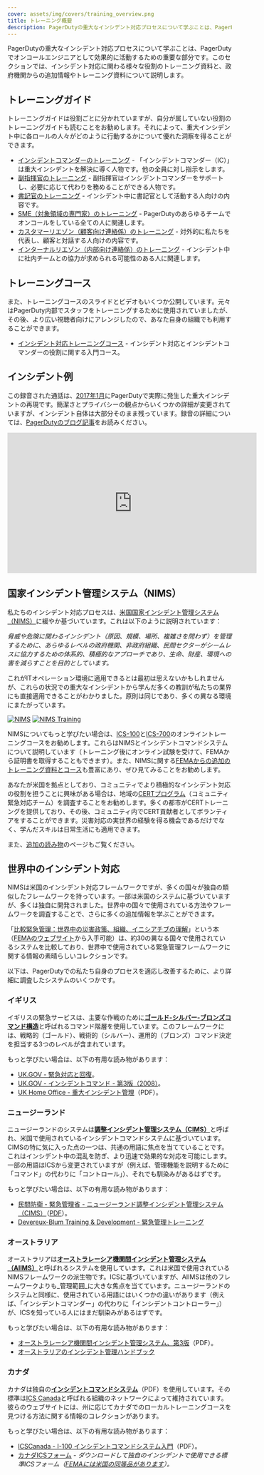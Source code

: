 ```yaml
---
cover: assets/img/covers/training_overview.png
title: トレーニング概要
description: PagerDutyの重大なインシデント対応プロセスについて学ぶことは、PagerDutyでオンコールエンジニアとして効果的に活動するための重要な部分です。このセクションでは、インシデント対応に関わる様々な役割のトレーニング資料と、政府機関からの追加情報やトレーニング資料について説明します。
---
```

PagerDutyの重大なインシデント対応プロセスについて学ぶことは、PagerDutyでオンコールエンジニアとして効果的に活動するための重要な部分です。このセクションでは、インシデント対応に関わる様々な役割のトレーニング資料と、政府機関からの追加情報やトレーニング資料について説明します。

## トレーニングガイド
トレーニングガイドは役割ごとに分かれていますが、自分が属していない役割のトレーニングガイドも読むことをお勧めします。それによって、重大インシデント中に各ロールの人々がどのように行動するかについて優れた洞察を得ることができます。

* [インシデントコマンダーのトレーニング](../training/incident_commander.md) - 「インシデントコマンダー（IC）」は重大インシデントを解決に導く人物です。他の全員に対し指示をします。
* [副指揮官のトレーニング](../training/deputy.md) - 副指揮官はインシデントコマンダーをサポートし、必要に応じて代わりを務めることができる人物です。
* [書記官のトレーニング](../training/scribe.md) - インシデント中に書記官として活動する人向けの内容です。
* [SME（対象領域の専門家）のトレーニング](../training/subject_matter_expert.md) - PagerDutyのあらゆるチームでオンコールをしている全ての人に関連します。
* [カスタマーリエゾン（顧客向け連絡係）のトレーニング](../training/customer_liaison.md) - 対外的に私たちを代表し、顧客と対話する人向けの内容です。
* [インターナルリエゾン（内部向け連絡係）のトレーニング](../training/internal_liaison.md) - インシデント中に社内チームとの協力が求められる可能性のある人に関連します。

## トレーニングコース
また、トレーニングコースのスライドとビデオもいくつか公開しています。元々はPagerDuty内部でスタッフをトレーニングするために使用されていましたが、その後、より広い視聴者向けにアレンジしたので、あなた自身の組織でも利用することができます。

* [インシデント対応トレーニングコース](../training/courses/incident_response.md) - インシデント対応とインシデントコマンダーの役割に関する入門コース。

## インシデント例
この録音された通話は、[2017年1月](https://status.pagerduty.com/incidents/510k1bnvwv6g)にPagerDutyで実際に発生した重大インシデントの再現です。簡潔さとプライバシーの観点からいくつかの詳細が変更されていますが、インシデント自体は大部分そのまま残っています。録音の詳細については、[PagerDutyのブログ記事](https://www.pagerduty.com/blog/incident-response-reenactment/)をお読みください。

<iframe width="560" height="315" src="https://www.youtube-nocookie.com/embed/yoY_pDxc0TA?rel=0" frameborder="0" allow="autoplay; encrypted-media" allowfullscreen></iframe>

## 国家インシデント管理システム（NIMS）
私たちのインシデント対応プロセスは、[米国国家インシデント管理システム（NIMS）](https://www.fema.gov/national-incident-management-system)に緩やか基づいています。これは以下のように説明されています：

  _脅威や危険に関わるインシデント（原因、規模、場所、複雑さを問わず）を管理するために、あらゆるレベルの政府機関、非政府組織、民間セクターがシームレスに協力するための体系的、積極的なアプローチであり、生命、財産、環境への害を減らすことを目的としています。_

これがITオペレーション環境に適用できるとは最初は思えないかもしれませんが、これらの状況での重大なインシデントから学んだ多くの教訓が私たちの業界にも直接適用できることがわかりました。原則は同じであり、多くの異なる環境にまたがっています。

[![NIMS](../assets/img/thumbnails/nims_core.png)](https://www.fema.gov/pdf/emergency/nims/NIMS_core.pdf) [![NIMS Training](../assets/img/thumbnails/nims_training.png)](https://www.fema.gov/pdf/emergency/nims/nims_training_program.pdf)

NIMSについてもっと学びたい場合は、[ICS-100](https://training.fema.gov/is/courseoverview.aspx?code=IS-100.b)と[ICS-700](https://training.fema.gov/is/courseoverview.aspx?code=IS-700.a)のオンライントレーニングコースをお勧めします。これらはNIMSとインシデントコマンドシステムについて説明しています（トレーニング後にオンライン試験を受けて、FEMAから証明書を取得することもできます）。また、NIMSに関する[FEMAからの追加のトレーニング資料とコース](https://training.fema.gov/nims/)も豊富にあり、ぜひ見てみることをお勧めします。

あなたが米国を拠点としており、コミュニティでより積極的なインシデント対応の役割を担うことに興味がある場合は、地域の[CERTプログラム](https://www.ready.gov/cert)（コミュニティ緊急対応チーム）を調査することをお勧めします。多くの都市がCERTトレーニングを提供しており、その後、コミュニティ内でCERT貢献者としてボランティアをすることができます。災害対応の実世界の経験を得る機会であるだけでなく、学んだスキルは日常生活にも適用できます。

また、[追加の読み物](../resources/reading.md)のページもご覧ください。

## 世界中のインシデント対応
NIMSは米国のインシデント対応フレームワークですが、多くの国々が独自の類似したフレームワークを持っています。一部は米国のシステムに基づいていますが、多くは独自に開発されました。世界中の国々で使用されている方法やフレームワークを調査することで、さらに多くの追加情報を学ぶことができます。

「[比較緊急管理：世界中の災害政策、組織、イニシアチブの理解](https://training.fema.gov/hiedu/aemrc/booksdownload/compemmgmtbookproject/)」という本（[FEMAのウェブサイト](https://training.fema.gov/hiedu/aemrc/)から入手可能）は、約30の異なる国々で使用されているシステムを比較しており、世界中で使用されている緊急管理フレームワークに関する情報の素晴らしいコレクションです。

以下は、PagerDutyでの私たち自身のプロセスを適応し改善するために、より詳細に調査したシステムのいくつかです。

### イギリス

イギリスの緊急サービスは、主要な作戦のために[**ゴールド-シルバー-ブロンズコマンド構造**](https://en.wikipedia.org/wiki/Gold%E2%80%93silver%E2%80%93bronze_command_structure)と呼ばれるコマンド階層を使用しています。このフレームワークには、戦略的（ゴールド）、戦術的（シルバー）、運用的（ブロンズ）コマンド決定を担当する3つのレベルが含まれています。

もっと学びたい場合は、以下の有用な読み物があります：

* [UK.GOV - 緊急対応と回復](https://www.gov.uk/guidance/emergency-response-and-recovery)。
* [UK.GOV - インシデントコマンド - 第3版（2008）](https://www.gov.uk/government/publications/fire-and-rescue-manual-volume-1-incident-command)。
* [UK Home Office - 重大インシデント管理](https://assets.publishing.service.gov.uk/government/uploads/system/uploads/attachment_data/file/735103/critical-incident-management-v12.0ext.pdf)（PDF）。


### ニュージーランド

ニュージーランドのシステムは[**調整インシデント管理システム（CIMS）**](https://en.wikipedia.org/wiki/Coordinated_Incident_Management_System)と呼ばれ、米国で使用されているインシデントコマンドシステムに基づいています。CIMSの特に気に入った点の一つは、共通の用語に焦点を当てていることです。これはインシデント中の混乱を防ぎ、より迅速で効果的な対応を可能にします。一部の用語はICSから変更されていますが（例えば、管理機能を説明するために「コマンド」の代わりに「コントロール」）、それでも馴染みがあるはずです。

もっと学びたい場合は、以下の有用な読み物があります：

* [民間防衛・緊急管理省 - ニュージーランド調整インシデント管理システム（CIMS）](https://www.civildefence.govt.nz/resources/coordinated-incident-management-system-cims-third-edition/)（[PDF](https://www.civildefence.govt.nz/assets/Uploads/CIMS-3rd-edition-FINAL-Aug-2019.pdf)）。
* [Devereux-Blum Training & Development - 緊急管理トレーニング](https://www.emergencymanagement.co.nz/)

### オーストラリア

オーストラリアは[**オーストラレーシア機関間インシデント管理システム（AIIMS）**](https://en.wikipedia.org/wiki/Australasian_Inter-Service_Incident_Management_System)と呼ばれるシステムを使用しています。これは米国で使用されているNIMSフレームワークの派生物です。ICSに基づいていますが、AIIMSは他のフレームワークよりも_管理範囲_に大きな焦点を当てています。ニュージーランドのシステムと同様に、使用されている用語にはいくつかの違いがあります（例えば、「インシデントコマンダー」の代わりに「インシデントコントローラー」）が、ICSを知っている人にはまだ馴染みがあるはずです。

もっと学びたい場合は、以下の有用な読み物があります：

* [オーストラレーシア機関間インシデント管理システム、第3版](https://training.fema.gov/hiedu/docs/cem/comparative%20em%20-%20session%2021%20-%20handout%2021-1%20aiims%20manual.pdf)（PDF）。
* [オーストラリアのインシデント管理ハンドブック](https://knowledge.aidr.org.au/resources/handbook-14-incident-management-in-australia/)

### カナダ

カナダは独自の[**インシデントコマンドシステム**](https://www.icscanada.ca/images/upload/ICS%20OPS%20Description2012.pdf)（PDF）を使用しています。その標準は[ICS Canada](https://www.icscanada.ca/en/home.html)と呼ばれる組織のネットワークによって維持されています。彼らのウェブサイトには、州に応じてカナダでのローカルトレーニングコースを見つける方法に関する情報のコレクションがあります。

もっと学びたい場合は、以下の有用な読み物があります：

* [ICSCanada - I-100 インシデントコマンドシステム入門](https://www.svffa.ca/s/ICS100-Self-Paced-Student-Workbook_2016.pdf)（PDF）。
* [カナダICSフォーム](https://www.icscanada.ca/en/Forms.html) - _ダウンロードして独自のインシデントで使用できる標準ICSフォーム（[FEMAには米国の同等品があります](https://training.fema.gov/icsresource/icsforms.aspx)）。_
